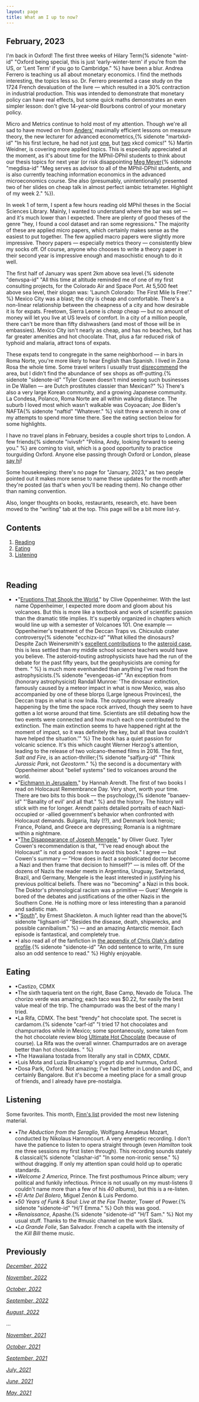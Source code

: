 ```yaml
---
layout: page
title: What am I up to now?
---
```


## February, 2023

I'm back in Oxford! The first three weeks of Hilary Term{% sidenote "wint-id" "Oxford being special, this is just 'early-winter-term' if you're from the US, or 'Lent Term' if you go to Cambridge." %} have been a blur. Andrea Ferrero is teaching us all about monetary economics. I find the methods interesting, the topics less so. Dr. Ferrero presented a case study on the 1724 French devaluation of the livre — which resulted in a 30% contraction in industrial production. This was intended to demonstrate that monetary policy can have real effects, but some quick maths demonstrates an even simpler lesson: don't give 14-year-old Bourbons control of your monetary policy. 

Micro and Metrics continue to hold most of my attention. Though we're all sad to have moved on from [Anders'](https://jablevine.com/older/november_2022) maximally efficient lessons on measure theory, the new lecturer for advanced econometrics,{% sidenote "martxkd-id" "In his first lecture, he had not just [one](https://xkcd.com/552/), but [two](https://xkcd.com/1132/) xkcd comics!" %} Martin Weidner, is covering more applied topics. This is especially appreciated at the moment, as it's about time for the MPhil-DPhil students to think about our thesis topics for next year (or risk disappointing [Meg Meyer](http://www.nuff.ox.ac.uk/economics/people/meyer.htm){% sidenote "megdisa-id" "Meg serves as advisor to all of the MPhil-DPhil students, and is also currently teaching information economics in the advanced microeconomics course. She also (presumably, unintentionally) presented two of her slides on cheap talk in almost perfect iambic tetrameter. Highlight of my week 2." %}).

In week 1 of term, I spent a few hours reading old MPhil theses in the Social Sciences Library. Mainly, I wanted to understand where the bar was set — and it's much lower than I expected. There are plenty of good theses of the genre "hey, I found a cool dataset and ran some regressions." The majority of these are applied micro papers, which certainly makes sense as the easiest to put together. The few applied macro papers were slightly more impressive. Theory papers — especially metrics theory — consistently blew my socks off. Of course, anyone who chooses to write a theory paper in their second year is impressive enough and masochistic enough to do it well. 

The first half of January was spent 2km above sea level.{% sidenote "denvspa-id" "All this time at altitude reminded me of one of my first consulting projects, for the Colorado Air and Space Port. At 5,500 feet above sea level, their slogan was: 'Launch Colorado: The First Mile Is Free'." %} Mexico City was a blast; the city is cheap and comfortable. There's a non-linear relationship between the cheapness of a city and how desirable it is for expats. Freetown, Sierra Leone is *cheap* cheap — but no amount of money will let you live at US levels of comfort. In a city of a million people, there can't be more than fifty dishwashers (and most of those will be in embassies). Mexico City isn't nearly as cheap, and has no beaches, but has far greater amenities and hot chocolate. That, plus a far reduced risk of typhoid and malaria, attract tons of expats.

These expats tend to congregate in the same neighborhood — in bars in Roma Norte, you're more likely to hear English than Spanish. I lived in Zona Rosa the whole time. Some travel writers I usually trust [disrecommend](https://marginalrevolution.com/marginalrevolution/2018/04/mexico-city-travel-tips.html) the area, but I didn't find the abundance of sex shops as off-putting.{% sidenote "sidenote-id" "Tyler Cowen doesn't mind seeing such businesses in De Wallen — are Dutch prostitutes classier than Mexican?" %} There's also a very large Korean community, and a growing Japanese community. La Condesa, Polanco, Roma Norte are all within walking distance. The suburb I loved most which wasn't walkable was Coyoacan; Joe Biden's NAFTA{% sidenote "naftid" "Whatever." %} visit threw a wrench in one of my attempts to spend more time there. See the eating section below for some highlights.

I have no travel plans in February, besides a couple short trips to London. A few friends{% sidenote "ivivsfr" "Polina, Andy, looking forward to seeing you." %} are coming to visit, which is a good opportunity to practice tourguiding Oxford. Anyone else passing through Oxford or London, please [say hi](https://jablevine.com/hi/)!

Some housekeeping: there's no page for "January, 2023," as two people pointed out it makes more sense to name these updates for the month after they're posted (as that's when you'll be reading them). No change other than naming convention.

Also, longer thoughts on books, restaurants, research, etc. have been moved to the "writing" tab at the top. This page will be a bit more list-y. 


## Contents
1. [Reading](#books)
2. [Eating](#Eating)
3. [Listening](#music)


  <br>

## Reading 

- •"[Eruptions That Shook the World](https://smile.amazon.co.uk/Eruptions-Shook-World-Clive-Oppenheimer/dp/0521641128?sa-no-redirect=1)," by Clive Oppenheimer. With the last name Oppenheimer, I expected more doom and gloom about his volcanoes. But this is more like a textbook and work of scientific passion than the dramatic title implies. It's superbly organized in chapters which would line up with a semester of Volcanoes 101. One example — Oppenheimer's treatment of the Deccan Traps vs. Chicxulub crater controversy{% sidenote "ecchizx-id" "What killed the dinosaurs? Despite Zach Weinersmith's [excellent contributions](https://www.smbc-comics.com/comic/the-asteroid) to the [asteroid case](https://www.smbc-comics.com/comic/2009-06-02), this is less settled than my middle school science teachers would have you believe. The asteroid-touting astrophysicists have had the run of the debate for the past fifty years, but the geophysicists are coming for them. " %} is much more evenhanded than anything I've read from the astrophysicists.{% sidenote "evengeoas-id" "An exception from (honorary astrophysicist) Randall Munroe: 'The dinosaur extinction, famously caused by a meteor impact in what is now Mexico, was also accompanied by one of these blorps (Large Igneous Provinces), the Deccan traps in what is now India. The outpourings were already happening by the time the space rock arrived, though they seem to have gotten a lot worse around that time. Scientists are still debating how the two events were connected and how much each one contributed to the extinction. The main extinction seems to have happened right at the moment of impact, so it was definitely the key, but all that lava couldn’t have helped the situation.'" %}  The book has a quiet passion for volcanic science. It's this which caught Werner Herzog's attention, leading to the release of two volcano-themed films in 2016. The first, *Salt and Fire*, is an action-thriller;{% sidenote "salfjurg-id" "Think *Jurassic Park*, not *Geostorm*." %} the second is a documentary with Oppenheimer about "belief systems" tied to volcanoes around the world.
- •"[Eichmann in Jerusalem](https://en.wikipedia.org/wiki/Eichmann_in_Jerusalem)," by Hannah Arendt. The first of two books I read on Holocaust Remembrance Day. Very short, worth your time. There are two bits to this book — the psychology,{% sidenote "banaev-id" "'Banality of evil' and all that." %} and the history. The history will stick with me for longer. Arendt paints detailed portraits of each Nazi-occupied or -allied government's behavior when confronted with Holocaust demands. Bulgaria, Italy (!?), and Denmark look heroic; France, Poland, and Greece are depressing; Romania is a nightmare within a nightmare. 
- •"[The Disappearance of Joseph Mengele](https://en.wikipedia.org/wiki/The_Disappearance_of_Josef_Mengele)," by Oliver Guez. Tyler Cowen's recommendation is that, "“I’ve read enough about the Holocaust” is not a good reason to avoid this book." I agree — but Cowen's summary — "How does in fact a sophisticated doctor become a Nazi and then frame that decision to himself?" — is miles off. Of the dozens of Nazis the reader meets in Argentina, Uruguay, Switzerland, Brazil, and Germany, Mengele is the least interested in justifying his previous political beliefs. There was no "becoming" a Nazi in this book. The Doktor's phrenological racism was a primitive — Guez' Mengele is bored of the debates and justifications of the other Nazis in the Southern Cone. He is nothing more or less interesting than a paranoid and sadistic man. 
- •"[South](https://en.wikipedia.org/wiki/South_(book))", by Ernest Shackleton. A much lighter read than the above{% sidenote "lighsant-id" "Besides the disease, death, shipwrecks, and possible cannibalism." %}  — and an amazing Antarctic memoir. Each episode is fantastical, and completely true. 
- •I also read all of the fanfiction in [the appendix of Chris Olah's dating profile](https://docs.google.com/document/d/1m_aJCJ5JDFRqNOaUVskj4o0VOPmF5MKRxdur9CvAc2o/edit#).{% sidenote "sidenote-id" "An odd sentence to write, I'm sure also an odd sentence to read." %} Highly enjoyable.

## Eating

- •Castizo, CDMX
- •The sixth taqueria tent on the right, Base Camp, Nevado de Toluca. The chorizo verde was amazing; each taco was $0.22, for easily the best value meal of the trip. The champurrado was the best of the many I tried. 
- •La Rifa, CDMX. The best "trendy" hot chocolate spot. The secret is cardamom.{% sidenote "carf-id" "I tried 17 hot chocolates and champurrados while in Mexico; some spontaneously, some taken from the hot chocolate review blog [Ultimate Hot Chocolate](http://ultimatehotchocolate.com/mexico/) (because of course). La Rifa was the overall winner. Champurrados are on average better than hot chocolates. " %} 
- •The Hawaiiana tostada from literally any stall in CDMX, CDMX.
- •Luis Mota and Luzia Bruckamp's yogurt dip and hummus, Oxford.
- •Dosa Park, Oxford. Not amazing; I've had better in London and DC, and certainly Bangalore. But it's become a meeting place for a small group of friends, and I already have pre-nostalgia.



## Listening

Some favorites. This month, [Finn's list](https://finmoorhouse.com/writing/media-2022-b/#music) provided the most new listening material. 

- •*The Abduction from the Seraglio*, Wolfgang Amadeus Mozart, conducted by Nikolaus Harnoncourt. A very energetic recording. I don't have the patience to listen to opera straight through (even *Hamilton* took me three sessions my first listen through). This recording sounds stately & classical{% sidenote "clashar-id" "In some non-ironic sense." %} without dragging. If only my attention span could hold up to operatic standards. 
- •*Welcome 2 America*, Prince. The first posthumous Prince album; very political and funkily infectious. Prince is not usually  on my must-listens (I couldn't name more than a few of his *40 albums*), but this is a re-listen.
- •*El Arte Del Bolero*, Miguel Zenón & Luis Perdomo. 
- •*50 Years of Funk & Soul: Live at the Fox Theater*, Tower of Power.{% sidenote "sidenote-id" "H/T Emma." %} Ooh this was good. 
- •*Renaissance*, Apashe.{% sidenote "sidenote-id" "H/T Sam." %} Not my usual stuff. Thanks to the #music channel on the work Slack.
- •*La Grande Folie*, San Salvador. French a capella with the intensity of the *Kill Bill* theme music.



## Previously

*[December, 2022](https://jablevine.com/older/december_2022)*

*[November, 2022](https://jablevine.com/older/november_2022)*

*[October, 2022](https://jablevine.com/older/october_2022)*

*[September, 2022](https://jablevine.com/older/september_2022)*

*[August, 2022](https://jablevine.com/older/august_2022)*

...

*[November, 2021](https://jablevine.com/older/november_2021)*

*[October, 2021](https://jablevine.com/older/october_2021)*

*[September, 2021](https://jablevine.com/older/september_2021)*

*[July, 2021](https://jablevine.com/older/july_2021)*

*[June, 2021](https://jablevine.com/older/june_2021)*

*[May, 2021](https://jablevine.com/older/may_2021)*




